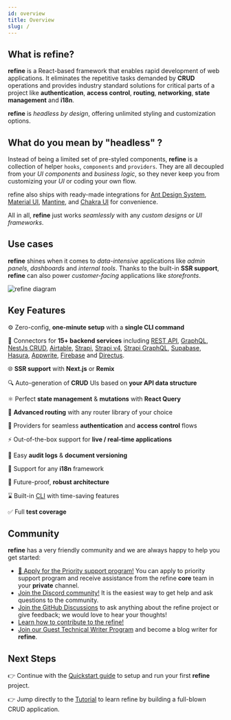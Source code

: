```yaml
---
id: overview
title: Overview
slug: /
---
```


## What is refine?

**refine** is a React-based framework that enables rapid development of web applications. It eliminates the repetitive tasks demanded by **CRUD** operations and provides industry standard solutions for critical parts of a project like **authentication**, **access control**, **routing**, **networking**, **state management** and **i18n**.

**refine** is _headless by design_, offering unlimited styling and customization options.

## What do you mean by "headless" ?

Instead of being a limited set of pre-styled components, **refine** is a collection of helper `hooks`, `components` and `providers`. They are all decoupled from your _UI_ _components_ and _business logic_, so they never keep you from customizing your _UI_ or coding your own flow.

refine also ships with ready-made integrations for [Ant Design System](https://ant.design/), [Material UI](https://mui.com/material-ui/getting-started/overview/), [Mantine](https://mantine.dev/), and [Chakra UI](https://chakra-ui.com/) for convenience.

All in all, **refine** just works _seamlessly_ with any _custom designs_ or _UI frameworks_.

## Use cases

**refine** shines when it comes to _data-intensive_ applications like _admin panels_, _dashboards_ and _internal tools_. Thanks to the built-in **SSR support**, **refine** can also power _customer-facing_ applications like _storefronts_.

<img src="https://refine.ams3.cdn.digitaloceanspaces.com/website/static/img/diagram.png" alt="refine diagram" />

## Key Features

⚙️ Zero-config, **one-minute setup** with a **single CLI command**

🔌 Connectors for **15+ backend services** including [REST API](https://github.com/refinedev/refine/tree/master/packages/simple-rest), [GraphQL](https://github.com/refinedev/refine/tree/master/packages/graphql), [NestJs CRUD](https://github.com/refinedev/refine/tree/master/packages/nestjsx-crud), [Airtable](https://github.com/refinedev/refine/tree/master/packages/airtable), [Strapi](https://github.com/refinedev/refine/tree/master/packages/strapi), [Strapi v4](https://github.com/refinedev/refine/tree/master/packages/strapi-v4), [Strapi GraphQL](https://github.com/refinedev/refine/tree/master/packages/strapi-graphql), [Supabase](https://github.com/refinedev/refine/tree/master/packages/supabase), [Hasura](https://github.com/refinedev/refine/tree/master/packages/hasura), [Appwrite](https://github.com/refinedev/refine/tree/master/packages/appwrite), [Firebase](https://firebase.google.com/) and [Directus](https://directus.io/).

🌐 **SSR support** with **Next.js** or **Remix**

🔍 Auto-generation of **CRUD** UIs based on **your API data structure**

⚛ Perfect **state management** & **mutations** with **React Query**

🔀 **Advanced routing** with any router library of your choice

🔐 Providers for seamless **authentication** and **access control** flows

⚡ Out-of-the-box support for **live / real-time applications**

📄 Easy **audit logs** & **document versioning**

💬 Support for any **i18n** framework

💪 Future-proof, **robust architecture**

⌛️ Built-in [CLI](https://refine.dev/docs/packages/documentation/cli/) with time-saving features

✅ Full **test coverage**

## Community

**refine** has a very friendly community and we are always happy to help you get started:

-   [🌟 Apply for the Priority support program!](https://s.refine.dev/slack) You can apply to priority support program and receive assistance from the refine **core** team in your **private** channel.
-   [Join the Discord community!](https://discord.gg/refine) It is the easiest way to get help and ask questions to the community.
-   [Join the GitHub Discussions](https://github.com/refinedev/refine/discussions) to ask anything about the refine project or give feedback; we would love to hear your thoughts!
-   [Learn how to contribute to the refine!](/docs/contributing/)
-   [Join our Guest Technical Writer Program](https://refine.dev/blog/refine-writer-program/) and become a blog writer for **refine**.

## Next Steps

👉 Continue with the [Quickstart guide](/docs/getting-started/quickstart/) to setup and run your first **refine** project.

👉 Jump directly to the [Tutorial](/docs/tutorial/introduction/index/) to learn refine by building a full-blown CRUD application.
